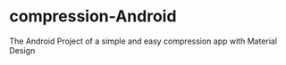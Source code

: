 # compression-Android
The Android Project of a simple and easy compression app with Material Design
